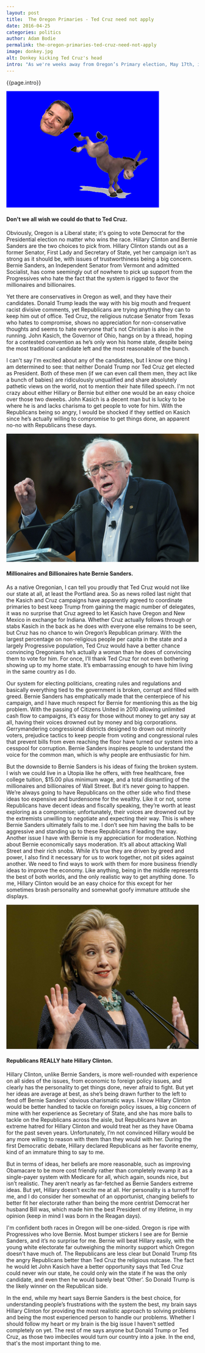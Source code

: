 ```yaml
---
layout: post
title:  The Oregon Primaries - Ted Cruz need not apply
date: 2016-04-25
categories: politics
author: Adam Bodie
permalink: the-oregon-primaries-ted-cruz-need-not-apply
image: donkey.jpg
alt: Donkey kicking Ted Cruz's head
intro: "As we're weeks away from Oregon’s Primary election, May 17th, it has become clear that for the first time in ages, Oregonians everywhere will actually have a say for the primaries. As one of the last states, the candidate has typically been decided before April, but this year we’re in a dead heat on both sides of the puzzle. With Kentucky the only other state with their primary the same day, Oregon at last will get the attention it needs for determining each party's nominee for President."
---
```


<div class="article">
<p>{{page.intro}}</p>

<div class="blog-pic">
		<img src="/img/donkey.jpg" data-toggle="tooltip" title="Don't we all wish we could do that to Ted Cruz." class="image block img-responsive">
	<h4>Don't we all wish we could do that to Ted Cruz.</h4>
</div>



<p>Obviously, Oregon is a Liberal state; it's going to vote Democrat for the Presidential election no matter who wins the race.  Hillary Clinton and Bernie Sanders are the two choices to pick from.  Hillary Clinton stands out as a former Senator, First Lady and Secretary of State, yet her campaign isn't as strong as it should be, with issues of trustworthiness being a big concern.  Bernie Sanders, an Independent Senator from Vermont and admitted Socialist, has come seemingly out of nowhere to pick up support from the Progressives who hate the fact that the system is rigged to favor the millionaires and billionaires.</p>

<p>Yet there are conservatives in Oregon as well, and they have their candidates.  Donald Trump leads the way with his big mouth and frequent racist divisive comments, yet Republicans are trying anything they can to keep him out of office. Ted Cruz, the religious nutcase Senator from Texas who hates to compromise, shows no appreciation for non-conservative thoughts and seems to hate everyone that's not Christian is also in the running. John Kasich, the Governor of Ohio, hangs on by a thread, hoping for a contested convention as he’s only won his home state, despite being the most traditional candidate left and the most reasonable of the bunch.</p>

<p>I can't say I'm excited about any of the candidates, but I know one thing I am determined to see: that neither Donald Trump nor Ted Cruz get elected as President.  Both of these men (if we can even call them men, they act like a bunch of babies) are ridiculously unqualified and share absolutely pathetic views on the world, not to mention their hate filled speech.  I'm not crazy about either Hillary or Bernie but either one would be an easy choice over those two dweebs. John Kasich is a decent man but is lucky to be where he is and lacks charisma to get people to vote for him.  With the Republicans being so angry, I would be shocked if they settled on Kasich since he’s actually willing to compromise to get things done, an apparent no-no with Republicans these days.</p>


<div class="blog-pic">
		<img src="/img/bernie.jpg" data-toggle="tooltip" title="Millionaires and Billionaires hate Bernie Sanders." class="image block img-responsive">
	<h4>Millionaires and Billionaires hate Bernie Sanders.</h4>
</div>


<p>As a native Oregonian, I can tell you proudly that Ted Cruz would not like our state at all, at least the Portland area.  So as news rolled last night that the Kasich and Cruz campaigns have apparently agreed to coordinate primaries to best keep Trump from gaining the magic number of delegates, it was no surprise that Cruz agreed to let Kasich have Oregon and New Mexico in exchange for Indiana.  Whether Cruz actually follows through or stabs Kasich in the back as he does with everyone else remains to be seen, but Cruz has no chance to win Oregon’s Republican primary.  With the largest percentage on non-religious people per capita in the state and a largely Progressive population, Ted Cruz would have a better chance convincing Oregonians he’s actually a woman than he does of convincing them to vote for him.  For once, I’ll thank Ted Cruz for not even bothering showing up to my home state.  It’s embarrassing enough to have him living in the same country as I do.</p>

<p>Our system for electing politicians, creating rules and regulations and basically everything tied to the government is broken, corrupt and filled with greed.  Bernie Sanders has emphatically made that the centerpiece of his campaign, and I have much respect for Bernie for mentioning this as the big problem.  With the passing of Citizens United in 2010 allowing unlimited cash flow to campaigns, it’s easy for those without money to get any say at all, having their voices drowned out by money and big corporations.  Gerrymandering congressional districts designed to drown out minority voters, prejudice tactics to keep people from voting and congressional rules that prevent bills from even reaching the floor have turned our system into a cesspool for corruption.  Bernie Sanders inspires people to understand the voice for the common man, which is why people are enthusiastic for him.</p>

<p>But the downside to Bernie Sanders is his ideas of fixing the broken system.  I wish we could live in a Utopia like he offers, with free healthcare, free college tuition, $15.00 plus minimum wage, and a total dismantling of the millionaires and billionaires of Wall Street.  But it’s never going to happen.  We’re always going to have Republicans on the other side who find these ideas too expensive and burdensome for the wealthy.  Like it or not, some Republicans have decent ideas and fiscally speaking, they’re worth at least exploring as a compromise; unfortunately, their voices are drowned out by the extremists unwilling to negotiate and expecting their way.  This is where Bernie Sanders ultimately fails to me.  I don’t see him having the balls to be aggressive and standing up to these Republicans if leading the way.  Another issue I have with Bernie is my appreciation for moderation.  Nothing about Bernie economically says moderation.  It’s all about attacking Wall Street and their rich snobs.  While it’s true they are driven by greed and power, I also find it necessary for us to work together, not pit sides against another.  We need to find ways to work with them for more business friendly ideas to improve the economy.  Like anything, being in the middle represents the best of both worlds, and the only realistic way to get anything done.  To me, Hillary Clinton would be an easy choice for this except for her sometimes brash personality and somewhat goofy immature attitude she displays.</p>


<div class="blog-pic">
		<img src="/img/hillary.jpg" data-toggle="tooltip" title="Republicans REALLY hate Hillary Clinton." class="image block img-responsive">
	<h4>Republicans REALLY hate Hillary Clinton.</h4>
</div>


<p>Hillary Clinton, unlike Bernie Sanders, is more well-rounded with experience on all sides of the issues, from economic to foreign policy issues, and clearly has the personality to get things done, never afraid to fight.  But yet her ideas are average at best, as she’s being drawn further to the left to fend off Bernie Sanders’ obvious charismatic ways.  I know Hillary Clinton would be better handled to tackle on foreign policy issues, a big concern of mine with her experience as Secretary of State, and she has more balls to tackle on the Republicans across the aisle, but Republicans have an extreme hatred for Hillary Clinton and would treat her as they have Obama for the past seven years.  Unfortunately, I’m not convinced Hillary would be any more willing to reason with them than they would with her.  During the first Democratic debate, Hillary declared Republicans as her favorite enemy, kind of an immature thing to say to me.</p>

<p>But in terms of ideas, her beliefs are more reasonable, such as improving Obamacare to be more cost friendly rather than completely revamp it as a single-payer system with Medicare for all, which again, sounds nice, but isn’t realistic.  They aren’t nearly as far-fetched as Bernie Sanders extreme ideas.  But yet, Hillary doesn’t excite me at all.  Her personality is a turnoff for me, and I do consider her somewhat of an opportunist, changing beliefs to better fit her electorate rather than being the more centrist Democrat her husband Bill was, which made him the best President of my lifetime, in my opinion (keep in mind I was born in the Reagan days).</p>

<p>I'm confident both races in Oregon will be one-sided.  Oregon is ripe with Progressives who love Bernie.  Most bumper stickers I see are for Bernie Sanders, and it’s no surprise for me.  Bernie will beat Hillary easily, with the young white electorate far outweighing the minority support which Oregon doesn't have much of.  The Republicans are less clear but Donald Trump fits the angry Republicans better than Ted Cruz the religious nutcase.  The fact he would let John Kasich have a better opportunity says that Ted Cruz could never win our state, he could only win the state if he was the only candidate, and even then he would barely beat ‘Other’. So Donald Trump is the likely winner on the Republican side.</p>

<p>In the end, while my heart says Bernie Sanders is the best choice, for understanding people’s frustrations with the system the best, my brain says Hillary Clinton for providing the most realistic approach to solving problems and being the most experienced person to handle our problems.  Whether I should follow my heart or my brain is the big issue I haven't settled completely on yet.  The rest of me says anyone but Donald Trump or Ted Cruz, as those two imbeciles would turn our country into a joke.  In the end, that's the most important thing to me.</p>

</div>